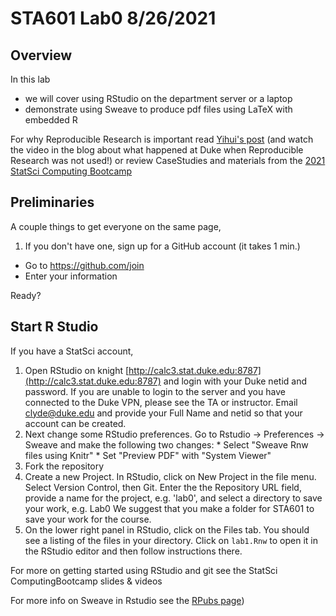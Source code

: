 # STA601  Lab0   8/26/2021

## Overview
 
In this lab 

* we will cover using RStudio on the department server or a laptop
* demonstrate using Sweave to produce pdf files using LaTeX with embedded R 


For why Reproducible Research is important read [Yihui's post](https://yihui.name/en/2012/06/enjoyable-reproducible-research/)  (and watch the video in the blog about what happened at Duke when Reproducible Research was not used!) or review CaseStudies  and materials from the 
[2021 StatSci Computing Bootcamp](https://github.com/DukeStatSci/computing-bootcamp-2021)


## Preliminaries

A couple things to get everyone on the same page,

1. If you don't have one, sign up for a GitHub account (it takes 1 min.)

  * Go to https://github.com/join
  * Enter your information
  

Ready?


## Start R Studio

If you have a StatSci account,   
   1) Open RStudio on knight [http://calc3.stat.duke.edu:8787](http://calc3.stat.duke.edu:8787) and login with your Duke netid and password.   If you are unable to login to the server  and you have connected to the Duke VPN, please see the TA or instructor.  Email clyde@duke.edu and provide your Full Name and netid so that your account can be created.
   2) Next change some RStudio preferences. Go to Rstudio -> Preferences -> Sweave and make the following two changes:
    * Select "Sweave Rnw files using Knitr"
    * Set "Preview PDF" with "System Viewer"
   3) Fork the repository 
   4) Create a new Project.  In RStudio, click on New Project in the file menu.  Select Version Control, then Git. Enter the  the  Repository URL field, provide a name for the project, e.g. 'lab0', and select a directory to save your work, e.g. Lab0    We suggest that you make a folder for STA601 to save your work for the course.
  5) On the lower right panel in RStudio, click on the Files tab. You should see a listing of the files in your directory. Click on `lab1.Rnw` to open it in the RStudio editor and then follow instructions there.  
   
  


  For more on getting started using RStudio and git see the StatSci ComputingBootcamp slides & videos
  
For more info on Sweave in Rstudio see the [RPubs page](https://rpubs.com/YaRrr/SweaveIntro))
